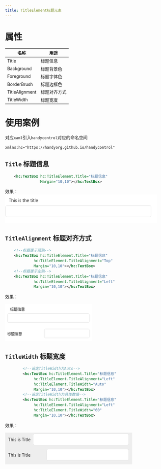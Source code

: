 ```yaml
---
title: TitleElement标题元素
---
```


# 属性

| 名称           | 用途         |
| -------------- | ------------ |
| Title          | 标题信息     |
| Background     | 标题背景色   |
| Foreground     | 标题字体色   |
| BorderBrush    | 标题边框色   |
| TitleAlignment | 标题对齐方式 |
| TitleWidth     | 标题宽度     |

# 使用案例

对应`xaml`引入`handycontrol`对应的命名空间

```xml
xmlns:hc="https://handyorg.github.io/handycontrol"
```

## `Title` 标题信息

```xml
    <hc:TextBox hc:TitleElement.Title="标题信息"
                Margin="10,10"></hc:TextBox>
```

效果：
![TitleElement.Title](https://raw.githubusercontent.com/HandyOrg/HandyOrgResource/master/HandyControl/Doc/attach/TitleElement.Title.png)

## `TitleAlignment` 标题对齐方式

```xml
    <!--标题居于顶侧-->
    <hc:TextBox hc:TitleElement.Title="标题信息"
             hc:TitleElement.TitleAlignment="Top"
             Margin="10,10"></hc:TextBox>
    <!--标题居于左侧-->
    <hc:TextBox hc:TitleElement.Title="标题信息"
             hc:TitleElement.TitleAlignment="Left"
             Margin="10,10"></hc:TextBox>
```

效果：

![TitleElement.TitleAlignment](https://raw.githubusercontent.com/HandyOrg/HandyOrgResource/master/HandyControl/Doc/attach/TitleElement.TitleAlignment.png)

## `TitleWidth` 标题宽度

```xml
        <!--设定TitleWidth为Auto-->
        <hc:TextBox hc:TitleElement.Title="标题信息"
             hc:TitleElement.TitleAlignment="Left"
             hc:TitleElement.TitleWidth="Auto"
             Margin="10,10"></hc:TextBox>
        <!--设定TitleWidth为具体数值-->
        <hc:TextBox hc:TitleElement.Title="标题信息"
             hc:TitleElement.TitleAlignment="Left"
             hc:TitleElement.TitleWidth="60"
             Margin="10,10"></hc:TextBox>
```

效果：

![TitleElement.TitleWidth](https://raw.githubusercontent.com/HandyOrg/HandyOrgResource/master/HandyControl/Doc/attach/TitleElement.TitleWidth.png)